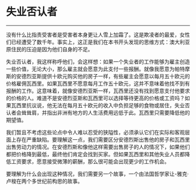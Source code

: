 # 失业否认者

------

没有什么比指责受害者是受害者本身更让人雪上加霜了。这是欺凌者的最爱，女性们已经遭受了数千年。事实上，这正是我们在本书开头发现的思维方式：澳大利亚原住民的压迫是因为他们自身的不足。

失业否认者，我这样称呼他们，会这样想：如果一个失业者的工作能够为雇主创造一些价值，无论大小，那么雇主就会愿意为此支付一些报酬。就像我愿意为帕特摩斯的安德烈亚斯提供十欧元购买他的房子一样，有些雇主会愿意以每月五十欧元的价格雇佣瓦西里。如果瓦西里不愿意每月工作五十欧元，这并不意味着他找不到有报酬的工作。这意味着，就像安德烈亚斯一样，瓦西里还没有找到愿意支付他要求的价格的人。难道不是安德烈亚斯和瓦西里可以选择等待更高的价格或工资吗？如果瓦西里抗议说，他无法在每月五十欧元的收入中负担足够的食物或居住，失业否认者会耸耸肩，并指出非洲有地方的人生活费用远低于此。瓦西里只需要降低他的期望值。

我们暂且不考虑这些论点中令人难以忍受的狭隘性，必须承认它们在实际和客观层面上存在严重缺陷。要理解这一点，我们需要区分安德烈斯出售他的房子和瓦西里出售劳动力的情况。在安德烈斯和像他这样需要出售房子的人的情况下，如果他们都把价格降到最低，最终他们肯定会找到买家。但如果瓦西里和其他失业人员都降低工资要求，愿意接受微薄的薪酬，那么很可能会出现更少的工作机会。

要理解为什么会出现这种情况，我们需要另一个故事，一个由法国哲学家让-雅克·卢梭在两个多世纪前构思的故事。
